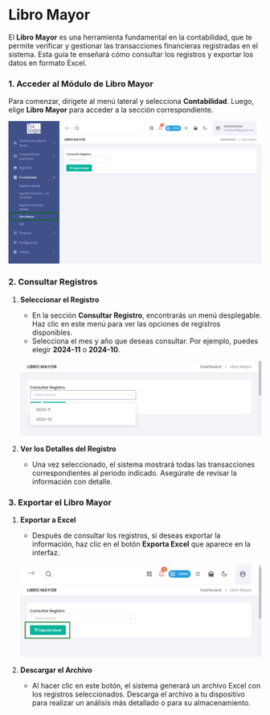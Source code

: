 # Libro Mayor  

El **Libro Mayor** es una herramienta fundamental en la contabilidad, que te permite verificar y gestionar las transacciones financieras registradas en el sistema. Esta guía te enseñará cómo consultar los registros y exportar los datos en formato Excel.  

### 1. Acceder al Módulo de Libro Mayor  

Para comenzar, dirígete al menú lateral y selecciona **Contabilidad**. Luego, elige **Libro Mayor** para acceder a la sección correspondiente.  

![Acceder al Libro Mayor](img/acceder_libro_mayor.jpg)  

### 2. Consultar Registros  

1. **Seleccionar el Registro**  

   - En la sección **Consultar Registro**, encontrarás un menú desplegable. Haz clic en este menú para ver las opciones de registros disponibles.  
   - Selecciona el mes y año que deseas consultar. Por ejemplo, puedes elegir **2024-11** o **2024-10**.  

   ![Seleccionar Registro](img/consultar_registro.jpg)  

2. **Ver los Detalles del Registro**  

   - Una vez seleccionado, el sistema mostrará todas las transacciones correspondientes al periodo indicado. Asegúrate de revisar la información con detalle.  

### 3. Exportar el Libro Mayor  

1. **Exportar a Excel**  

   - Después de consultar los registros, si deseas exportar la información, haz clic en el botón **Exporta Excel** que aparece en la interfaz.  
   
   ![Exportar a Excel](img/exportar_excel_Libro.jpg)  

2. **Descargar el Archivo**  

   - Al hacer clic en este botón, el sistema generará un archivo Excel con los registros seleccionados. Descarga el archivo a tu dispositivo para realizar un análisis más detallado o para su almacenamiento.  

